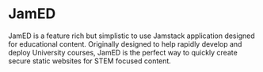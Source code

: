 # JamED
JamED is a feature rich but simplistic to use Jamstack application designed for educational content. Originally designed to help rapidly develop and deploy University courses, JamED is the perfect way to quickly create secure static websites for STEM focused content.

